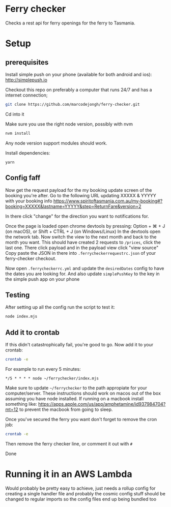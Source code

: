 # Ferry checker

Checks a rest api for ferry openings for the ferry to Tasmania.

# Setup

## prerequisites
Install simple push on your phone (available for both android and ios): http://simplepush.io

Checkout this repo on preferably a computer that runs 24/7 and has a internet connection;

```sh
git clone https://github.com/marcodejongh/ferry-checker.git
```

Cd into it

Make sure you use the right node version, possibly with nvm

```sh
nvm install
```

Any node version support modules should work.

Install dependencies:
```
yarn
```


## Config faff
Now get the request payload for the my booking update screen of the booking you're after.
Go to the following URL updating XXXXX & YYYYY with your booking info
https://www.spiritoftasmania.com.au/my-booking#?booking=XXXXX&lastname=YYYYY&step=ReturnFare&version=2

In there click "change" for the direction you want to notifications for.

Once the page is loaded open chrome devtools by pressing: Option + ⌘ + J (on macOS), or Shift + CTRL + J (on Windows/Linux) 
In the devtools open the network tab. 
Now switch the view to the next month and back to the month you want.
This should have created 2 requests to `/prices`, click the last one.
There click payload and in the payload view click "view source"
Copy paste the JSON in there into `.ferrycheckerrequestrc.json` of your ferry-checker checkout.

Now open `.ferrycheckerrc.yml` and update the `desiredDates` config to have the dates you are looking for.
And also update `simplePushKey` to the key in the simple push app on your phone

## Testing
After setting up all the config run the script to test it:

```sh
node index.mjs
```

## Add it to crontab
If this didn't catastrophically fail, you're good to go. Now add it to your crontab:

```sh
crontab -e
```

For example to run every 5 minutes:

```
*/5 * * * * node ~/ferrychecker/index.mjs
```

Make sure to update `~/ferrychecker` to the path appropiate for your computer/server. 
These instructions should work on macos out of the box assuming you have node installed.
If running on a macbook install something like: https://apps.apple.com/us/app/amphetamine/id937984704?mt=12
to prevent the macbook from going to sleep.

Once you've secured the ferry you want don't forget to remove the cron job:

```sh
crontab -e
```
Then remove the ferry checker line, or comment it out with `#`



Done

# Running it in an AWS Lambda

Would probably be pretty easy to achieve, just needs a rollup config for creating a single handler file and probably the cosmic config stuff should be changed to regular imports so the config files end up being bundled too
